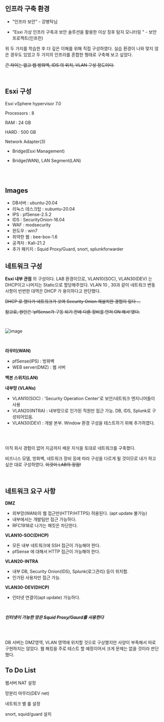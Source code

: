 ## 인프라 구축 환경

- "인프라 보안" - 강병탁님

- "Esxi 가상 인프라 구축과 보안 솔루션을 활용한 이상 징후 탐지 모니터링 " - 보안프로젝트(인프런)

위 두 가지를 학습한 후 더 깊은 이해를 위해 직접 구성하였다. 실습 환경이 나와 맞지 않은 경우도 있었고 두 가지의 인프라를 혼합한 형태로 구축해 보고 싶었다.

~~큰 차이는 없고 웹 방화벽, IDS 의 위치, VLAN 구성 정도이다.~~

<br>

## Esxi 구성

Esxi vSphere hypervisor 7.0

Processors : 8

RAM : 24 GB

HARD : 500 GB

Network Adapter(3)

- Bridge(Esxi Management)

- Bridge(WAN), LAN Segment(LAN)

<br><br>

## Images

- DB서버 : ubuntu-20.04
- 리눅스 데스크탑 : xubuntu-20.04
- IPS : pfSense-2.5.2
- IDS : SecurityOnion-16.04
- WAF : modsecurity
- 윈도우 : win7
- 취약한 웹 : bee-box-1.6
- 공격자 : Kali-21.2
- 추가 패키지 : Squid Proxy/Guard, snort, splunkforwarder



## 네트워크 구성

__Esxi 내부 관점__ 의 구성이다. LAB 환경이므로, VLAN10(SOC), VLAN30(DEV) 는 DHCP이고 나머지는 Static으로 할당해주었다. VLAN 10 , 30과 같이 네트워크 변동 사항이 빈번한 대역은 DHCP 가 용이하다고 판단했다.

 ~~DHCP 로 했다가 네트워크가 꼬여 Security Onion 재설치한 경험이 있다 ...~~

~~참고로, 원인은 'pfSense가 구동 되기 전에 다른 장비를 먼저 ON 해서'였다.~~

<br>

![image](https://user-images.githubusercontent.com/79683414/140899304-573afbe2-fcee-41b4-8b50-0f5be6f74e01.png)

<br>

__라우터(WAN)__

- pfSense(IPS) : 방화벽
- WEB server(DMZ) : 웹 서버

__백본 스위치(LAN)__

__내부망 (VLANs)__

- VLAN10(SOC) : 'Security Operation Center'로 보안/네트워크 엔지니어들이 사용
- VLAN20(INTRA) : 내부망으로 인가된 직원만 접근 가능. DB, IDS, Splunk로 구성되어있음.
- VLAN30(DEV)  : 개발 본부. Window 환경 구성을 테스트하기 위해 추가하였다.

<br><br>

아직 회사 경험이 없어 지금까지 배운 지식을 토대로 네트워크를 구축했다.

비즈니스 모델, 방화벽, 네트워크 장비 등에 따라 구성을 다르게 될 것이므로 내가 하고 싶은 대로 구성하였다. ~~이것이 LAB의 장점!~~

<br>

## 네트워크 요구 사항

__DMZ__

- 외부망(WAN)의 웹 접근만(HTTP/HTTPS) 허용된다. (apt update 불가능)
- 내부에서는 개발팀만 접근 가능하다.
- RFC1918로 나가는 패킷은 차단한다.

__VLAN10-SOC(DHCP)__

- 모든 내부 네트워크에 SSH 접근이 가능해야 한다.
- pfSense 에 대해서 HTTP 접근이 가능해야 한다.

__VLAN20-INTRA__

- 내부 DB, Security Onion(IDS), Splunk(로그관리) 등이 위치함.
- 인가된 사용자만 접근 가능.

__VLAN30-DEV(DHCP)__

- 인터넷 연결이(apt update) 가능하다.

<br>

___인터넷이 가능한 망은 Squid Proxy/Gaurd를 사용한다___

<br><br>

DB 서버는 DMZ영역, VLAN 영역에 위치할 것으로 구상했지만 사양이 부족해서 따로 구현하지는 않았다. 웹 해킹을 주로 테스트 할 예정이어서 크게 문제는 없을 것이라 판단했다.



## To Do List

웹서버 NAT 설정

망분리 마무리(DEV net)

네트워크 별 룰 설정

snort, squid/guard 설치

